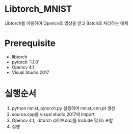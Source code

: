 # Libtorch_MNIST
Libtorch를 이용하여 Opencv로 영상을 받고 Batch로 처리하는 예제

# Prerequisite
* libtorch
* pytorch '1.1.0'
* Opencv 4.1
* Visual Studio 2017

# 실행순서
1. python mnist_pytorch.py 실행하여 mnist_cnn.pt 생성
2. source.cpp를 visual studio 2017에 Import
3. Opencv 4.1, libtorch 라이브러리를 Include 및 lib 포함
4. 실행
